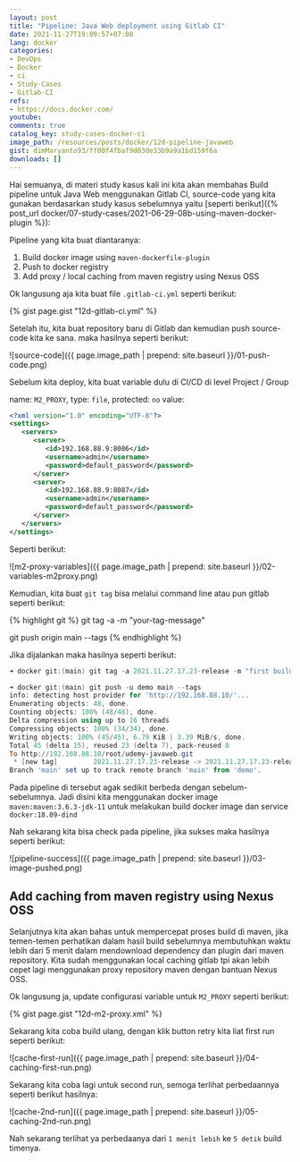 ```yaml
---
layout: post
title: "Pipeline: Java Web deployment using Gitlab CI"
date: 2021-11-27T19:09:57+07:00
lang: docker
categories:
- DevOps
- Docker
- ci
- Study-Cases
- Gitlab-CI
refs: 
- https://docs.docker.com/
youtube: 
comments: true
catalog_key: study-cases-docker-ci
image_path: /resources/posts/docker/12d-pipeline-javaweb
gist: dimMaryanto93/ff00f4fbaf9d03de33b9a9a1bd159f6a
downloads: []
---
```


Hai semuanya, di materi study kasus kali ini kita akan membahas Build pipeline untuk Java Web menggunakan Gitlab CI, source-code yang kita gunakan berdasarkan study kasus sebelumnya yaitu [seperti berikut]({% post_url docker/07-study-cases/2021-06-29-08b-using-maven-docker-plugin %}):

Pipeline yang kita buat diantaranya:

1. Build docker image using `maven-dockerfile-plugin`
2. Push to docker registry
3. Add proxy / local caching from maven registry using Nexus OSS

Ok langusung aja kita buat file `.gitlab-ci.yml` seperti berikut:

{% gist page.gist "12d-gitlab-ci.yml" %}

Setelah itu, kita buat repository baru di Gitlab dan kemudian push source-code kita ke sana. maka hasilnya seperti berikut:

![source-code]({{ page.image_path | prepend: site.baseurl }}/01-push-code.png)

Sebelum kita deploy, kita buat variable dulu di CI/CD di level Project / Group

name: `M2_PROXY`, 
type: `file`, 
protected: `no`
value: 

```xml
<?xml version="1.0" encoding="UTF-8"?>
<settings>
   <servers>
      <server>
         <id>192.168.88.9:8086</id>
         <username>admin</username>
         <password>default_password</password>
      </server>
      <server>
         <id>192.168.88.9:8087</id>
         <username>admin</username>
         <password>default_password</password>
      </server>
   </servers>
</settings>
```

Seperti berikut:

![m2-proxy-variables]({{ page.image_path | prepend: site.baseurl }}/02-variables-m2proxy.png)

Kemudian, kita buat `git tag` bisa melalui command line atau pun gitlab seperti berikut:

{% highlight git %}
git tag -a <tag-version> -m "your-tag-message"

git push origin main --tags
{% endhighlight %}

Jika dijalankan maka hasilnya seperti berikut:

```powershell
➜ docker git:(main) git tag -a 2021.11.27.17.23-release -m "first build javaweb using gitlab ci"

➜ docker git:(main) git push -u demo main --tags
info: detecting host provider for 'http://192.168.88.10/'...
Enumerating objects: 48, done.
Counting objects: 100% (48/48), done.
Delta compression using up to 16 threads
Compressing objects: 100% (34/34), done.
Writing objects: 100% (45/45), 6.79 KiB | 3.39 MiB/s, done.
Total 45 (delta 15), reused 23 (delta 7), pack-reused 0
To http://192.168.88.10/root/udemy-javaweb.git
 * [new tag]         2021.11.27.17.23-release -> 2021.11.27.17.23-release
Branch 'main' set up to track remote branch 'main' from 'demo'.
```

Pada pipeline di tersebut agak sedikit berbeda dengan sebelum-sebelumnya. Jadi disini kita menggunakan docker image `maven:maven:3.6.3-jdk-11` untuk melakukan build docker image dan service `docker:18.09-dind`

Nah sekarang kita bisa check pada pipeline, jika sukses maka hasilnya seperti berikut:

![pipeline-success]({{ page.image_path | prepend: site.baseurl }}/03-image-pushed.png)

## Add caching from maven registry using Nexus OSS

Selanjutnya kita akan bahas untuk mempercepat proses build di maven, jika temen-temen perhatikan dalam hasil build sebelumnya membutuhkan waktu lebih dari 5 menit dalam mendownload dependency dan plugin dari maven repository. Kita sudah menggunakan local caching gitlab tpi akan lebih cepet lagi menggunakan proxy repository maven dengan bantuan Nexus OSS.

Ok langusung ja, update configurasi variable untuk `M2_PROXY` seperti berikut:

{% gist page.gist "12d-m2-proxy.xml" %}

Sekarang kita coba build ulang, dengan klik button retry kita liat first run seperti berikut:

![cache-first-run]({{ page.image_path | prepend: site.baseurl }}/04-caching-first-run.png)

Sekarang kita coba lagi untuk second run, semoga terlihat perbedaannya seperti berikut hasilnya:

![cache-2nd-run]({{ page.image_path | prepend: site.baseurl }}/05-caching-2nd-run.png)

Nah sekarang terlihat ya perbedaanya dari `1 menit lebih` ke `5 detik` build timenya.